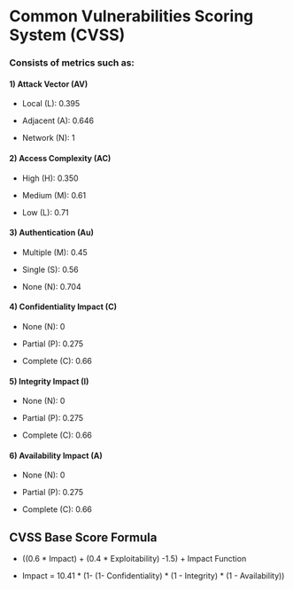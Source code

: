 # Common Vulnerabilities Scoring System (CVSS)

### Consists of metrics such as:

#### 1) Attack Vector (AV)

 - Local (L): 0.395

 - Adjacent (A): 0.646

 - Network (N): 1

#### 2) Access Complexity (AC)

 - High (H): 0.350

 - Medium (M): 0.61

 - Low (L): 0.71

#### 3) Authentication (Au)

 - Multiple (M): 0.45

 - Single (S): 0.56

 - None (N): 0.704

#### 4) Confidentiality Impact (C)

 - None (N): 0

 - Partial (P): 0.275

 - Complete (C): 0.66

#### 5) Integrity Impact (I)

 - None (N): 0

 - Partial (P): 0.275

 - Complete (C): 0.66

#### 6) Availability Impact (A)

 - None (N): 0

 - Partial (P): 0.275

 - Complete (C): 0.66

## CVSS Base Score Formula

 - ((0.6 * Impact) + (0.4 * Exploitability) -1.5) + Impact Function

 - Impact = 10.41 * (1- (1- Confidentiality) * (1 - Integrity) * (1 - Availability))
